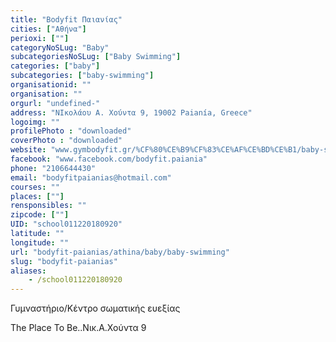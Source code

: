 ```yaml
---
title: "Bodyfit Παιανίας"
cities: ["Αθήνα"]
perioxi: [""]
categoryNoSLug: "Baby"
subcategoriesNoSLug: ["Baby Swimming"]
categories: ["baby"]
subcategories: ["baby-swimming"]
organisationid: ""
organisation: ""
orgurl: "undefined-"
address: "ΝΙκολάου Α. Χούντα 9, 19002 Paianía, Greece"
logoimg: ""
profilePhoto : "downloaded"
coverPhoto : "downloaded"
website: "www.gymbodyfit.gr/%CF%80%CE%B9%CF%83%CE%AF%CE%BD%CE%B1/baby-swimming/"
facebook: "www.facebook.com/bodyfit.paiania"
phone: "2106644430"
email: "bodyfitpaianias@hotmail.com"
courses: ""
places: [""]
rensponsibles: ""
zipcode: [""]
UID: "school011220180920"
latitude: ""
longitude: ""
url: "bodyfit-paianias/athina/baby/baby-swimming"
slug: "bodyfit-paianias"
aliases:
    - /school011220180920
---
```



Γυμναστήριο/Κέντρο σωματικής ευεξίας

The Place To Be..Νικ.Α.Χούντα 9